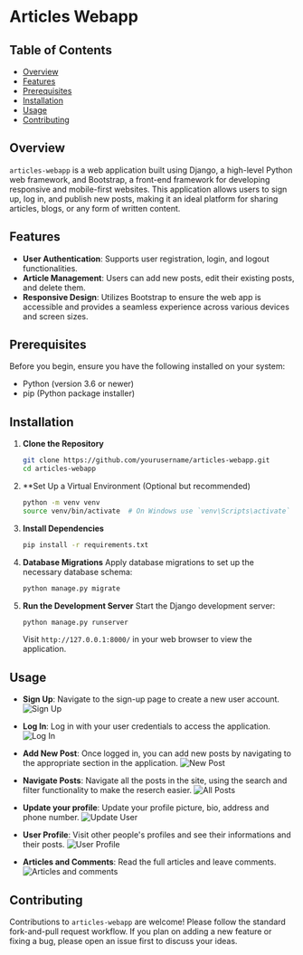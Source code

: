 # Articles Webapp

## Table of Contents

- [Overview](#overview)
- [Features](#features)
- [Prerequisites](#prerequisites)
- [Installation](#installation)
- [Usage](#usage)
- [Contributing](#contributing)


## Overview

`articles-webapp` is a web application built using Django, a high-level Python web framework, and Bootstrap, a front-end framework for developing responsive and mobile-first websites. This application allows users to sign up, log in, and publish new posts, making it an ideal platform for sharing articles, blogs, or any form of written content.

## Features

- **User Authentication**: Supports user registration, login, and logout functionalities.
- **Article Management**: Users can add new posts, edit their existing posts, and delete them.
- **Responsive Design**: Utilizes Bootstrap to ensure the web app is accessible and provides a seamless experience across various devices and screen sizes.

## Prerequisites

Before you begin, ensure you have the following installed on your system:
- Python (version 3.6 or newer)
- pip (Python package installer)

## Installation

1. **Clone the Repository**

   ```bash
   git clone https://github.com/yourusername/articles-webapp.git
   cd articles-webapp
   ```

2. **Set Up a Virtual Environment (Optional but recommended)
    ```bash
    python -m venv venv
    source venv/bin/activate  # On Windows use `venv\Scripts\activate`
    ```

3. **Install Dependencies**
    ```bash
    pip install -r requirements.txt
    ```

4. **Database Migrations**
    Apply database migrations to set up the necessary database schema:
    ```bash
    python manage.py migrate
    ```

5. **Run the Development Server**
    Start the Django development server:
    ```bash
    python manage.py runserver
    ```
   Visit `http://127.0.0.1:8000/` in your web browser to view the application.

## Usage

- **Sign Up**: Navigate to the sign-up page to create a new user account.
    ![Sign Up](./screenshots/Signup.png)

- **Log In**: Log in with your user credentials to access the application.
    ![Log In](./screenshots/Login.png)
- **Add New Post**: Once logged in, you can add new posts by navigating to the appropriate section in the application.
    ![New Post](./screenshots/New%20Post.png)

- **Navigate Posts**: Navigate all the posts in the site, using the search and filter functionality to make the reserch easier.
    ![All Posts](./screenshots/All%20Posts.png)

- **Update your profile**: Update your profile picture, bio, address and phone number.
    ![Update User](./screenshots/Update%20User.png)

- **User Profile**: Visit other people's profiles and see their informations and their posts.
    ![User Profile](./screenshots/User%20profile.png)

- **Articles and Comments**: Read the full articles and leave comments.
    ![Articles and comments](./screenshots/Articles%20and%20comments.png)

## Contributing

Contributions to `articles-webapp` are welcome! Please follow the standard fork-and-pull request workflow. If you plan on adding a new feature or fixing a bug, please open an issue first to discuss your ideas.